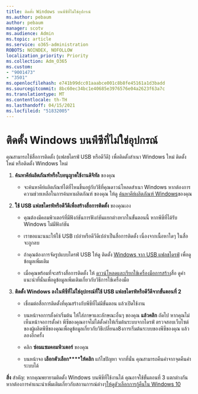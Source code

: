 ```yaml
---
title: ติดตั้ง Windows บนพีซีที่ไม่ใช่อุปกรณ์
ms.author: pebaum
author: pebaum
manager: scotv
ms.audience: Admin
ms.topic: article
ms.service: o365-administration
ROBOTS: NOINDEX, NOFOLLOW
localization_priority: Priority
ms.collection: Adm_O365
ms.custom:
- "9001473"
- "3501"
ms.openlocfilehash: e741b99dcc01aaabce001c8b8fe45161a1d3badd
ms.sourcegitcommit: 8bc60ec34bc1e40685e3976576e04a2623f63a7c
ms.translationtype: MT
ms.contentlocale: th-TH
ms.lasthandoff: 04/15/2021
ms.locfileid: "51832005"
---
```

# <a name="install-windows-on-a-nonfunctional-pc"></a>ติดตั้ง Windows บนพีซีที่ไม่ใช่อุปกรณ์

คุณสามารถใช้สื่อการติดตั้ง (แฟลชไดรฟ์ USB หรือดีวีดี) เพื่อติดตั้งสําเนา Windows ใหม่ ติดตั้งใหม่ หรือติดตั้ง Windows ใหม่

1. **ค้นหาคีย์ผลิตภัณฑ์หรือใบอนุญาตใช้งานดิจิทัล** ของคุณ

    - จะค้นหาคีย์ผลิตภัณฑ์ได้ที่ไหนขึ้นอยู่กับวิธีที่คุณดาวน์โหลดสําเนา Windows หากต้องการความช่วยเหลือในการค้นหาผลิตภัณฑ์ ของคุณ ให้ดู [ค้นหาคีย์ผลิตภัณฑ์ Windows](https://support.microsoft.com/help/10749/windows-10-find-product-key)ของคุณ 

2. **ใช้ USB แฟลชไดรฟ์หรือดีวีดีเพื่อสร้างสื่อการติดตั้ง** ของคุณเอง

    - คุณต้องมีคอมพิวเตอร์ที่มีฟังก์ชันการฟังก์ชันแยกต่างหากในขั้นตอนนี้ หากพีซีที่ได้รับ Windows ไม่มีฟังก์ชัน

    - เราขอแนะนนะให้ใช้ USB เปล่าหรือดีวีดีเปล่าเป็นสื่อการติดตั้ง เนื่องจากเนื้อหาใดๆ ในสื่อจะถูกลบ

    - ถ้าคุณต้องการจัดรูปแบบไดรฟ์ USB ให้ดู ติดตั้ง [Windows จาก USB แฟลชไดรฟ์](https://docs.microsoft.com/windows-hardware/manufacture/desktop/install-windows-from-a-usb-flash-drive) เพื่อดูข้อมูลเพิ่มเติม

    - เมื่อคุณพร้อมที่จะสร้างสื่อการติดตั้ง ให้ [ดาวน์โหลดและเรียกใช้เครื่องมือการสร้าง](https://www.microsoft.com/software-download/windows10)สื่อ ดูคําแนะนําที่นั่นเพื่อดูข้อมูลเพิ่มเติมเกี่ยวกับวิธีการใช้เครื่องมือ

3. **ติดตั้ง Windows ลงในพีซีที่ไม่ใช่อุปกรณ์ที่ใช้ USB แฟลชไดรฟ์หรือดีวีดีจากขั้นตอนที่ 2**

    - เชื่อมต่อสื่อการติดตั้งที่คุณสร้างกับพีซีที่ไม่มีขั้นตอน แล้วเปิดใช้งาน

    - บนหน้าจอการตั้งค่าเริ่มต้น ให้ใส่ภาษาและลักษณะอื่นๆ ของคุณ **แล้วคลิก** ถัดไป หากคุณไม่เห็นหน้าจอการตั้งค่า พีซีของคุณอาจไม่ได้ตั้งค่าให้เริ่มต้นระบบจากไดรฟ์ ตรวจสอบเว็บไซต์ของผู้ผลิตพีซีของคุณเพื่อดูข้อมูลเกี่ยวกับวิธีเปลี่ยนล8งการเริ่มต้นระบบของพีซีของคุณ แล้วลองอีกครั้ง

    - คลิก **ซ่อมแซมคอมพิวเตอร์** ของคุณ

    - บนหน้าจอ **เลือกตัวเลือก****ให้คลิก** แก้ไขปัญหา จากที่นั่น คุณสามารถคืนค่าจากจุดคืนค่าระบบได้

**สิ่ง** สําคัญ: หากคุณพยายามติดตั้ง Windows บนพีซีที่ใช้งานได้ คุณอาจใช้ขั้นตอนที่ 3 แตกต่างกัน หากต้องการคําแนะนําเพิ่มเติมเกี่ยวกับสถานการณ์ต่างๆ[ให้ดูตัวเลือกการกู้คืนใน Windows 10](https://support.microsoft.com/help/12415/windows-10-recovery-options)
